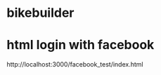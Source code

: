 bikebuilder
===========


# html login with facebook

http://localhost:3000/facebook_test/index.html